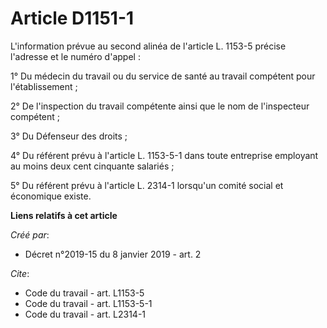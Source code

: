# Article D1151-1

L'information prévue au second alinéa de l'article L. 1153-5 précise l'adresse et le numéro d'appel : 

1° Du médecin du travail ou du service de santé au travail compétent pour l'établissement ; 

2° De l'inspection du travail compétente ainsi que le nom de l'inspecteur compétent ; 

3° Du Défenseur des droits ; 

4° Du référent prévu à l'article L. 1153-5-1 dans toute entreprise employant au moins deux cent cinquante salariés ; 

5° Du référent prévu à l'article L. 2314-1 lorsqu'un comité social et économique existe.

**Liens relatifs à cet article**

_Créé par_:

  - Décret n°2019-15 du 8 janvier 2019 - art. 2

_Cite_:

  - Code du travail - art. L1153-5
  - Code du travail - art. L1153-5-1
  - Code du travail - art. L2314-1
